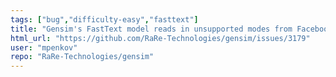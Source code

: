 ```yaml
---
tags: ["bug","difficulty-easy","fasttext"]
title: "Gensim's FastText model reads in unsupported modes from Facebook's FastText"
html_url: "https://github.com/RaRe-Technologies/gensim/issues/3179"
user: "mpenkov"
repo: "RaRe-Technologies/gensim"
---
```


